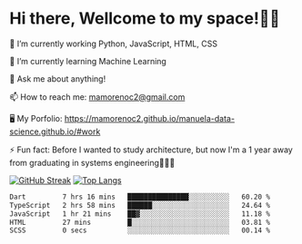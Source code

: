 # Hi there, Wellcome to my space!✌🏾

🔭 I’m currently working Python, JavaScript, HTML, CSS

🌱 I’m currently learning Machine Learning

💬 Ask me about anything!

📫 How to reach me: mamorenoc2@gmail.com

🖥️ My Porfolio: https://mamorenoc2.github.io/manuela-data-science.github.io/#work

⚡ Fun fact: Before I wanted to study architecture, but now I'm a 1 year away from graduating in systems engineering🤣🤣🤣

[![GitHub Streak](https://streak-stats.demolab.com/?user=mamorenoc2&theme=tokyonight_duo)](https://git.io/streak-stats)                 [![Top Langs](https://github-readme-stats.vercel.app/api/top-langs/?username=mamorenoc2&layout=compact&theme=tokyonight)](https://github.com/anuraghazra/github-readme-stats)

<!--START_SECTION:waka-->

```txt
Dart         7 hrs 16 mins   ███████████████░░░░░░░░░░   60.20 %
TypeScript   2 hrs 58 mins   ██████░░░░░░░░░░░░░░░░░░░   24.64 %
JavaScript   1 hr 21 mins    ██▓░░░░░░░░░░░░░░░░░░░░░░   11.18 %
HTML         27 mins         █░░░░░░░░░░░░░░░░░░░░░░░░   03.81 %
SCSS         0 secs          ░░░░░░░░░░░░░░░░░░░░░░░░░   00.14 %
```

<!--END_SECTION:waka-->
